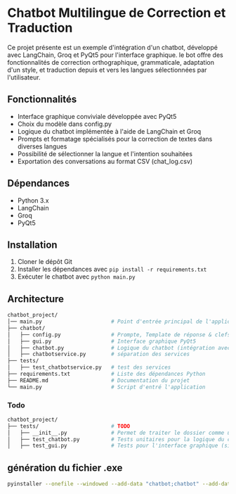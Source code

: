# Chatbot Multilingue de Correction et Traduction

Ce projet présente est un exemple d'intégration d'un chatbot, développé avec LangChain, Groq et PyQt5 pour l'interface graphique. le bot offre des fonctionnalités de correction orthographique, grammaticale, adaptation d'un style, et traduction depuis et vers les langues sélectionnées par l'utilisateur.


## Fonctionnalités

- Interface graphique conviviale développée avec PyQt5
- Choix du modèle dans config.py 
- Logique du chatbot implémentée à l'aide de LangChain et Groq
- Prompts et formatage spécialisés pour la correction de textes dans diverses langues
- Possibilité de sélectionner la langue et l'intention souhaitées
- Exportation des conversations au format CSV (chat_log.csv)


## Dépendances

* Python 3.x
* LangChain
* Groq
* PyQt5

## Installation

1. Cloner le dépôt Git
2. Installer les dépendances avec `pip install -r requirements.txt`
3. Exécuter le chatbot avec `python main.py`

## Architecture


```bash
chatbot_project/
│── main.py                      # Point d'entrée principal de l'application
├── chatbot/
│   ├── config.py                # Prompte, Template de réponse & clefs API
│   ├── gui.py                   # Interface graphique PyQt5
│   ├── chatbot.py               # Logique du chatbot (intégration avec LangChain et Groq)
│   ├── chatbotservice.py        # séparation des services
├── tests/                       
│   ├── test_chatbotservice.py   # test des services       
├── requirements.txt             # Liste des dépendances Python
├── README.md                    # Documentation du projet
└── main.py                      # Script d'entré l'application

```

### Todo
```bash
chatbot_project/
├── tests/                       # TODO
│   ├── __init__.py              # Permet de traiter le dossier comme un package Python
│   ├── test_chatbot.py          # Tests unitaires pour la logique du chatbot
│   ├── test_gui.py              # Tests pour l'interface graphique (si possible avec des mock)│

```
## génération du fichier .exe

```bash
pyinstaller --onefile --windowed --add-data "chatbot;chatbot" --add-data "skin;skin" main.py
```


